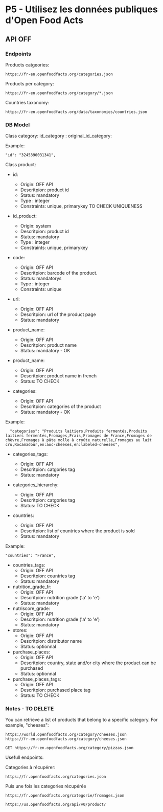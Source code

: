 # P5 - Utilisez les données publiques d'Open Food Acts

## API OFF

### Endpoints

Products catgeories:

    https://fr-en.openfoodfacts.org/categories.json

Products per category:

    https://fr-en.openfoodfacts.org/category/*.json

Countries taxonomy:

    https://fr-en.openfoodfacts.org/data/taxonomies/countries.json


### DB Model

Class category:
    id_category :
    original_id_category:

Example:

    "id": "3245390031341",

Class product:
* id:
    * Origin: OFF API
    * Descritpion: product id
    * Status: mandatory
    * Type : integer
    * Constraints: unique, primarykey TO CHECK UNIQUENESS
* id_product:
    * Origin: system
    * Descritpion: product id
    * Status: mandatory
    * Type : integer
    * Constraints: unique, primarykey
* code:
    * Origin: OFF API
    * Descritpion: barcode of the product.
    * Status: mandatorys
    * Type : integer
    * Constraints: unique
* url:
    * Origin: OFF API
    * Descritpion: url of the product page
    * Status: mandatory
* product_name:
    * Origin: OFF API
    * Descritpion: product name
    * Status: mandatory - OK

* product_name:
    * Origin: OFF API
    * Descritpion: product name in french
    * Status: TO CHECK
* categories:
    * Origin: OFF API
    * Descritpion: categories of the product
    * Status: mandatory - OK

Example:
    
      "categories": "Produits laitiers,Produits fermentés,Produits laitiers fermentés,Fromages,Frais,Fromages de France,Fromages de chèvre,Fromages à pâte molle à croûte naturelle,Fromages au lait cru,Rocamadour,en:aoc-cheeses,en:labeled-cheeses",

* categories_tags:
    * Origin: OFF API
    * Descritpion: catgories tag
    * Status: mandatory

* categories_hierarchy:
    * Origin: OFF API
    * Descritpion: catgories tag
    * Status: TO CHECK

* countries:
    * Origin: OFF API
    * Descritpion: list of countries where the product is sold
    * Status: mandatory

Example:

    "countries": "France",
* countries_tags:
    * Origin: OFF API
    * Descritpion: countries tag
    * Status: mandatory
* nutrition_grade_fr:
    * Origin: OFF API
    * Descritpion: nutrition grade ('a' to 'e')
    * Status: mandatory
* nutriscore_grade:
    * Origin: OFF API
    * Descritpion: nutrition grade ('a' to 'e')
    * Status: mandatory
* stores:
    * Origin: OFF API
    * Descritpion: distributor name
    * Status: optionnal
* purchase_places:
    * Origin: OFF API
    * Descritpion: country, state and/or city where the product can be purchased
    * Status: optionnal
* purchase_places_tags:
    * Origin: OFF API
    * Descritpion: purchased place tag
    * Status: TO CHECK
 



### Notes - TO DELETE

You can retrieve a list of products that belong to a specific category. For example, "cheeses":

    https://world.openfoodfacts.org/category/cheeses.json
    https://fr-en.openfoodfacts.org/category/cheeses.json

    GET https://fr-en.openfoodfacts.org/category/pizzas.json

Usefull endpoints:

Categories à récupérer:

    https://fr.openfoodfacts.org/categories.json

Puis une fois les categories récupérée

    https://fr.openfoodfacts.org/categorie/fromages.json

    https://us.openfoodfacts.org/api/v0/product/ 